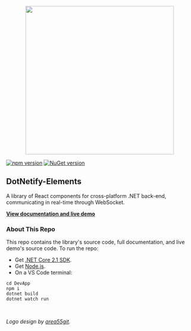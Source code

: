 <p align="center"><img width="400px" src="http://dotnetify.net/content/images/dotnetify-logo.png"></p>

[![npm version](https://badge.fury.io/js/dotnetify-elements.svg)](https://badge.fury.io/js/dotnetify-elements)
[![NuGet version](https://badge.fury.io/nu/DotNetify.Elements.svg)](https://badge.fury.io/nu/DotNetify.Elements)


## DotNetify-Elements

A library of React components for cross-platform .NET back-end, communicating in real-time through WebSocket.

[**View documentation and live demo**](http://dotnetify.net/elements)  

### About This Repo

This repo contains the library's source code, full documentation, and live demo's source code.  To run the repo:
- Get [.NET Core 2.1 SDK](https://www.microsoft.com/net/download/dotnet-core/sdk-2.1.300).  
- Get [Node.js](https://nodejs.org/en/).
- On a VS Code terminal:

```
cd DevApp
npm i 
dotnet build
dotnet watch run
```

<br/>     
   
_Logo design by [area55git](https://github.com/area55git)._
